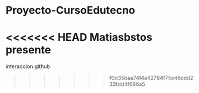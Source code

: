 # Proyecto-CursoEdutecno
<<<<<<< HEAD
Matiasbstos presente 
=======
interaccion github
>>>>>>> f0d35baa74f4a42784f75e46cdd233fdd4f696a5

